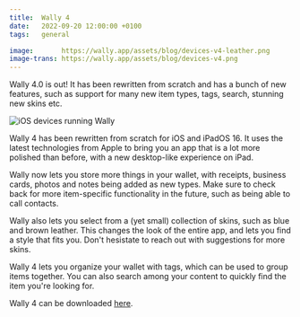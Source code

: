 ```yaml
---
title:  Wally 4
date:   2022-09-20 12:00:00 +0100
tags:   general

image:       https://wally.app/assets/blog/devices-v4-leather.png
image-trans: https://wally.app/assets/blog/devices-v4.png
---
```


Wally 4.0 is out! It has been rewritten from scratch and has a bunch of new features, such as support for many new item types, tags, search, stunning new skins etc.

![iOS devices running Wally]({{page.image-trans}} "Wally 4.0")

Wally 4 has been rewritten from scratch for iOS and iPadOS 16. It uses the latest technologies from Apple to bring you an app that is a lot more polished than before, with a new desktop-like experience on iPad.

Wally now lets you store more things in your wallet, with receipts, business cards, photos and notes being added as new types. Make sure to check back for more item-specific functionality in the future, such as being able to call contacts.

Wally also lets you select from a (yet small) collection of skins, such as blue and brown leather. This changes the look of the entire app, and lets you find a style that fits you. Don't hesistate to reach out with suggestions for more skins.

Wally 4 lets you organize your wallet with tags, which can be used to group items together. You can also search among your content to quickly find the item you're looking for.

Wally 4 can be downloaded [here](http://itunes.apple.com/app/wally/id516398915). 